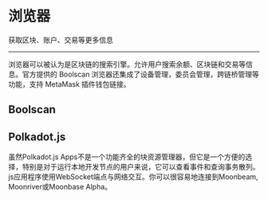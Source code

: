 # 浏览器

获取区块、账户、交易等更多信息

---

浏览器可以被认为是区块链的搜索引擎。允许用户搜索余额、区块链和交易等信息。官方提供的 Boolscan 浏览器还集成了设备管理，委员会管理，跨链桥管理等功能，支持 MetaMask 插件钱包链接。

## Boolscan

## Polkadot.js

虽然Polkadot.js Apps不是一个功能齐全的块资源管理器，但它是一个方便的选择，特别是对于运行本地开发节点的用户来说，它可以查看事件和查询事务散列。js应用程序使用WebSocket端点与网络交互。你可以很容易地连接到Moonbeam, Moonriver或Moonbase Alpha。